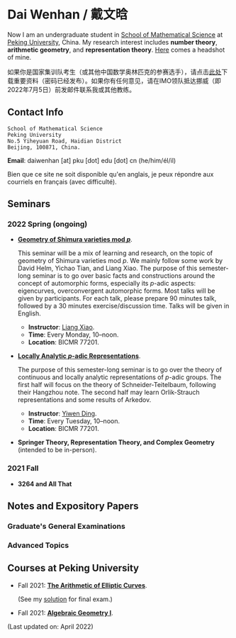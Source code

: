 # Dai Wenhan / 戴文晗

Now I am an undergraduate student in [School of Mathematical Science](http://english.math.pku.edu.cn) at [Peking University](https://www.pku.edu.cn), China. My research interest includes **number theory**, **arithmetic geometry**, and **representation theory**. [Here](./IMG_0191.JPG) comes a headshot of mine.

如果你是国家集训队考生（或其他中国数学奥林匹克的参赛选手），请点击[此处](./cmo.md)下载重要资料（密码已经发布）。如果你有任何意见，请在IMO领队抵达挪威（即2022年7月5日）前发邮件联系我或其他教练。

## Contact Info

```
School of Mathematical Science
Peking University
No.5 Yiheyuan Road, Haidian District
Beijing, 100871, China.
```

**Email**: daiwenhan [at] pku [dot] edu [dot] cn (he/him/él/il)

Bien que ce site ne soit disponible qu'en anglais, je peux répondre aux courriels en français (avec difficulté).

## Seminars

### 2022 Spring (ongoing)

- [**Geometry of Shimura varieties mod _p_**](./Sh-var-mod-p.md).

  This seminar will be a mix of learning and research, on the topic of geometry of Shimura varieties mod _p_. We mainly follow some work by David Helm, Yichao Tian, and Liang Xiao. The purpose of this semester-long seminar is to go over basic facts and constructions around the concept of automorphic forms, especially its _p_-adic aspects: eigencurves, overconvergent automorphic forms. Most talks will be given by participants. For each talk, please prepare 90 minutes talk, followed by a 30 minutes exercise/discussion time. Talks will be given in English.
  - **Instructor**: [Liang Xiao](https://bicmr.pku.edu.cn/~lxiao/index.htm).
  - **Time**: Every Monday, 10–noon.
  - **Location**: BICMR 77201.

- [**Locally Analytic _p_-adic Representations**](./loc-an-rep.md).

  The purpose of this semester-long seminar is to go over the theory of continuous and locally analytic representations of _p_-adic groups. The first half will focus on the theory of Schneider-Teitelbaum, following their Hangzhou note. The second half may learn Orlik-Strauch representations and some results of Arkedov.
  - **Instructor**: [Yiwen Ding](https://bicmr.pku.edu.cn/~dingyiwen/).
  - **Time**: Every Tuesday, 10–noon.
  - **Location**: BICMR 77201.

- **Springer Theory, Representation Theory, and Complex Geometry** (intended to be in-person).

### 2021 Fall

- **3264 and All That**


## Notes and Expository Papers

### Graduate's General Examinations

### Advanced Topics


## Courses at Peking University

- Fall 2021: [**The Arithmetic of Elliptic Curves**](./ellcurves2021.md).

  (See my [solution](../ellcurves2021-final.pdf) for final exam.)
  
- Fall 2021: [**Algebraic Geometry I**](./AGI2021.md).

(Last updated on: April 2022)
